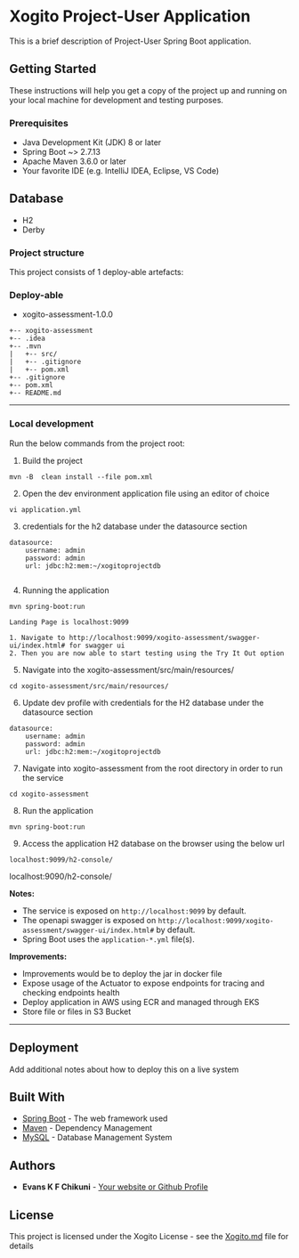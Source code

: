 # Xogito Project-User Application

This is a brief description of Project-User Spring Boot application.

## Getting Started

These instructions will help you get a copy of the project up and running on your local machine for development and testing purposes.

### Prerequisites

- Java Development Kit (JDK) 8 or later
- Spring Boot ~> 2.7.13
- Apache Maven 3.6.0 or later
- Your favorite IDE (e.g. IntelliJ IDEA, Eclipse, VS Code)

## Database
- H2
- Derby 

### Project structure
This project consists of 1 deploy-able artefacts:

### Deploy-able
- xogito-assessment-1.0.0

```
+-- xogito-assessment
+-- .idea
+-- .mvn
|   +-- src/
|   +-- .gitignore
|   +-- pom.xml
+-- .gitignore
+-- pom.xml
+-- README.md
```
---


### Local development
Run the below commands from the project root:
1. Build the project
```
mvn -B  clean install --file pom.xml
```

2. Open the dev environment application file using an editor of choice
```
vi application.yml
```
3. credentials for the h2 database under the datasource section
```
datasource:
    username: admin
    password: admin
    url: jdbc:h2:mem:~/xogitoprojectdb
    
```

4. Running the application
```
mvn spring-boot:run

Landing Page is localhost:9099 

1. Navigate to http://localhost:9099/xogito-assessment/swagger-ui/index.html# for swagger ui 
2. Then you are now able to start testing using the Try It Out option
```
5. Navigate into the xogito-assessment/src/main/resources/
```
cd xogito-assessment/src/main/resources/
```
6. Update dev profile with credentials for the H2 database under the datasource section
```
datasource:
    username: admin
    password: admin
    url: jdbc:h2:mem:~/xogitoprojectdb
```
7. Navigate into xogito-assessment from the root directory in order to run the service
```
cd xogito-assessment
```
8. Run the application
```
mvn spring-boot:run
```

9. Access the application H2 database on the browser using the below url
```
localhost:9099/h2-console/

```

localhost:9090/h2-console/

**Notes:**
- The service is exposed on `http://localhost:9099` by default.
- The openapi swagger is exposed on `http://localhost:9099/xogito-assessment/swagger-ui/index.html#` by default.
- Spring Boot uses the `application-*.yml` file(s).

**Improvements:**
- Improvements would be to deploy the jar in docker file
- Expose usage of the Actuator to expose endpoints for tracing and checking endpoints health
- Deploy application in AWS using ECR and managed through EKS
- Store file or files in S3 Bucket

---

## Deployment

Add additional notes about how to deploy this on a live system

## Built With

- [Spring Boot](https://spring.io/projects/spring-boot) - The web framework used
- [Maven](https://maven.apache.org/) - Dependency Management
- [MySQL](https://www.mysql.com/) - Database Management System

## Authors

- **Evans K F Chikuni** - [Your website or Github Profile](https://github.com/vance04real)

## License

This project is licensed under the Xogito License - see the [Xogito.md](LICENSE.md) file for details



